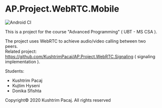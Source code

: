 # AP.Project.WebRTC.Mobile

![Android CI](https://github.com/KushtrimPacaj/AP.Project.WebRTC.Mobile/workflows/Android%20CI/badge.svg?branch=master)

This is a project for the course "Advanced Programming" ( UBT - MS CSA ).  


The project uses WebRTC to achieve audio/video calling between two peers.  
Related project: https://github.com/KushtrimPacaj/AP.Project.WebRTC.Signaling  ( signaling implementation ).  



Students:  
* Kushtrim Pacaj
* Kujtim Hyseni
* Donika Sfishta


Copyright© 2020 Kushtrim Pacaj.  All rights reserved
